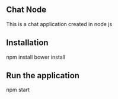 ## Chat Node

This is a chat application created in node js

## Installation

  npm install
  bower install

## Run the application

  npm start

